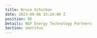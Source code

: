 ```yaml
---
title: Bruce Schulman
date: 2023-09-06 15:24:00 Z
position: 96
Details: NGP Energy Technology Partners
Section: emeritus
---
```


